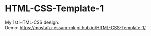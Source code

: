 # HTML-CSS-Template-1
My 1st HTML-CSS design.<br>
Demo: https://mostafa-essam-mk.github.io/HTML-CSS-Template-1/
